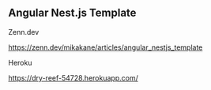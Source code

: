 ## Angular Nest.js Template 

Zenn.dev

https://zenn.dev/mikakane/articles/angular_nestjs_template

Heroku 

https://dry-reef-54728.herokuapp.com/